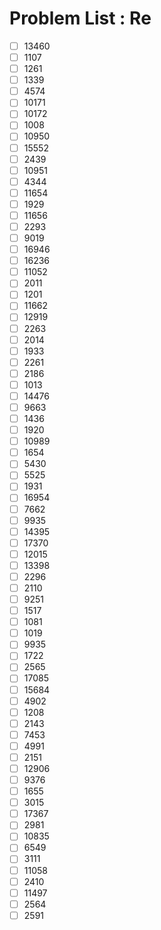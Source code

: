 # Problem List : Re

- [ ] 13460
- [ ] 1107
- [ ] 1261
- [ ] 1339
- [ ] 4574
- [ ] 10171
- [ ] 10172
- [ ] 1008
- [ ] 10950
- [ ] 15552
- [ ] 2439
- [ ] 10951
- [ ] 4344
- [ ] 11654
- [ ] 1929
- [ ] 11656
- [ ] 2293
- [ ] 9019
- [ ] 16946
- [ ] 16236
- [ ] 11052
- [ ] 2011
- [ ] 1201
- [ ] 11662
- [ ] 12919
- [ ] 2263
- [ ] 2014
- [ ] 1933
- [ ] 2261
- [ ] 2186
- [ ] 1013
- [ ] 14476
- [ ] 9663
- [ ] 1436
- [ ] 1920
- [ ] 10989
- [ ] 1654
- [ ] 5430
- [ ] 5525
- [ ] 1931
- [ ] 16954
- [ ] 7662
- [ ] 9935
- [ ] 14395
- [ ] 17370
- [ ] 12015
- [ ] 13398
- [ ] 2296
- [ ] 2110
- [ ] 9251
- [ ] 1517
- [ ] 1081
- [ ] 1019
- [ ] 9935
- [ ] 1722
- [ ] 2565
- [ ] 17085
- [ ] 15684
- [ ] 4902
- [ ] 1208
- [ ] 2143
- [ ] 7453
- [ ] 4991
- [ ] 2151
- [ ] 12906
- [ ] 9376
- [ ] 1655
- [ ] 3015
- [ ] 17367
- [ ] 2981
- [ ] 10835
- [ ] 6549
- [ ] 3111
- [ ] 11058
- [ ] 2410
- [ ] 11497
- [ ] 2564
- [ ] 2591